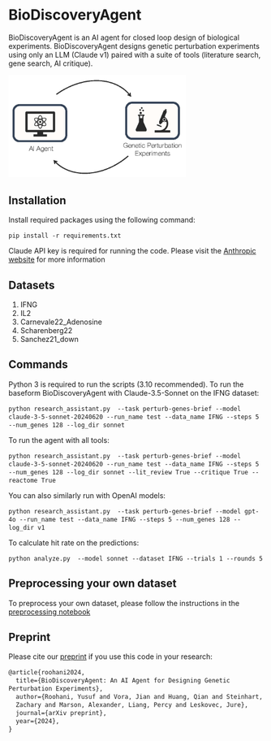 # BioDiscoveryAgent

BioDiscoveryAgent is an AI agent for closed loop design of 
biological experiments. BioDiscoveryAgent designs genetic perturbation experiments 
using only an LLM (Claude v1) paired with a suite of tools (literature 
search, gene search, AI critique).

<img src="assets/icon.jpg" width="350">

## Installation

Install required packages using the following command:
```
pip install -r requirements.txt
```
Claude API key is required for running the code. Please visit the [Anthropic website](https://docs.anthropic.com/en/docs/getting-access-to-claude) 
for more information

## Datasets

1. IFNG
2. IL2
3. Carnevale22_Adenosine
4. Scharenberg22
5. Sanchez21_down
   
## Commands

Python 3 is required to run the scripts (3.10 recommended). To run the baseform BioDiscoveryAgent with Claude-3.5-Sonnet on the IFNG dataset:

```
python research_assistant.py  --task perturb-genes-brief --model claude-3-5-sonnet-20240620 --run_name test --data_name IFNG --steps 5 --num_genes 128 --log_dir sonnet
```
To run the agent with all tools:
```
python research_assistant.py  --task perturb-genes-brief --model claude-3-5-sonnet-20240620 --run_name test --data_name IFNG --steps 5 --num_genes 128 --log_dir sonnet --lit_review True --critique True --reactome True
```
You can also similarly run with OpenAI models:
```
python research_assistant.py  --task perturb-genes-brief --model gpt-4o --run_name test --data_name IFNG --steps 5 --num_genes 128 --log_dir v1
```
To calculate hit rate on the predictions:
```
python analyze.py  --model sonnet --dataset IFNG --trials 1 --rounds 5
```



## Preprocessing your own dataset

To preprocess your own dataset, please follow the instructions in the [preprocessing notebook](notebooks/Preprocessing.ipynb)

## Preprint

Please cite our [preprint](http://arxiv.org/abs/2405.17631) if you use this code in your research:

```
@article{roohani2024,
  title={BioDiscoveryAgent: An AI Agent for Designing Genetic Perturbation Experiments},
  author={Roohani, Yusuf and Vora, Jian and Huang, Qian and Steinhart, 
  Zachary and Marson, Alexander, Liang, Percy and Leskovec, Jure},
  journal={arXiv preprint},
  year={2024},
}
```